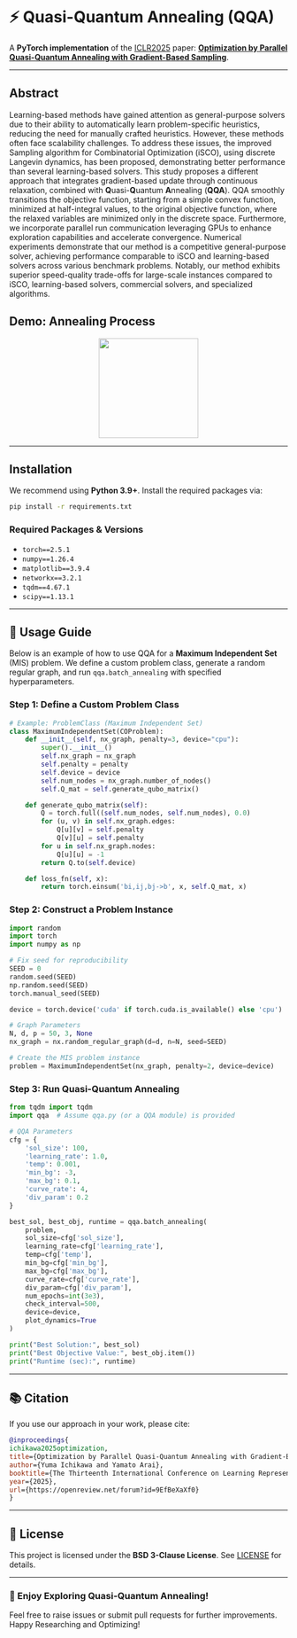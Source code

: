 # ⚡ Quasi-Quantum Annealing (QQA)

A **PyTorch implementation** of the [ICLR2025](https://iclr.cc/) paper:
**[Optimization by Parallel Quasi-Quantum Annealing with Gradient-Based Sampling](https://openreview.net/forum?id=9EfBeXaXf0)**.

---
## Abstract
Learning-based methods have gained attention as general-purpose solvers due to their ability to automatically learn problem-specific heuristics, reducing the need for manually crafted heuristics. However, these methods often face scalability challenges. To address these issues, the improved Sampling algorithm for Combinatorial Optimization (iSCO), using discrete Langevin dynamics, has been proposed, demonstrating better performance than several learning-based solvers. This study proposes a different approach that integrates gradient-based update through continuous relaxation, combined with **Q**uasi-**Q**uantum **A**nnealing (**QQA**). QQA smoothly transitions the objective function, starting from a simple convex function, minimized at half-integral values, to the original objective function, where the relaxed variables are minimized only in the discrete space. Furthermore, we incorporate parallel run communication leveraging GPUs to enhance exploration capabilities and accelerate convergence. Numerical experiments demonstrate that our method is a competitive general-purpose solver, achieving performance comparable to iSCO and learning-based solvers across various benchmark problems. Notably, our method exhibits superior speed-quality trade-offs for large-scale instances compared to iSCO, learning-based solvers, commercial solvers, and specialized algorithms.

## Demo: Annealing Process
<p align="center">
  <img src="data/fig/demo.gif" width="180px">
</p>

---

## Installation

We recommend using **Python 3.9+**. Install the required packages via:

```bash
pip install -r requirements.txt
```

### **Required Packages & Versions**
- `torch==2.5.1`
- `numpy==1.26.4`
- `matplotlib==3.9.4`
- `networkx==3.2.1`
- `tqdm==4.67.1`
- `scipy==1.13.1`

---

## 🚀 Usage Guide

Below is an example of how to use QQA for a **Maximum Independent Set** (MIS) problem. We define a custom problem class, generate a random regular graph, and run `qqa.batch_annealing` with specified hyperparameters. 

### **Step 1: Define a Custom Problem Class**

```python
# Example: ProblemClass (Maximum Independent Set)
class MaximumIndependentSet(COProblem):
    def __init__(self, nx_graph, penalty=3, device="cpu"):
        super().__init__()
        self.nx_graph = nx_graph
        self.penalty = penalty
        self.device = device
        self.num_nodes = nx_graph.number_of_nodes()
        self.Q_mat = self.generate_qubo_matrix()

    def generate_qubo_matrix(self):
        Q = torch.full((self.num_nodes, self.num_nodes), 0.0)
        for (u, v) in self.nx_graph.edges:
            Q[u][v] = self.penalty
            Q[v][u] = self.penalty
        for u in self.nx_graph.nodes:
            Q[u][u] = -1
        return Q.to(self.device)

    def loss_fn(self, x):
        return torch.einsum('bi,ij,bj->b', x, self.Q_mat, x)
```

### **Step 2: Construct a Problem Instance**

```python
import random
import torch
import numpy as np

# Fix seed for reproducibility
SEED = 0
random.seed(SEED)
np.random.seed(SEED)
torch.manual_seed(SEED)

device = torch.device('cuda' if torch.cuda.is_available() else 'cpu')

# Graph Parameters
N, d, p = 50, 3, None
nx_graph = nx.random_regular_graph(d=d, n=N, seed=SEED)

# Create the MIS problem instance
problem = MaximumIndependentSet(nx_graph, penalty=2, device=device)
```

### **Step 3: Run Quasi-Quantum Annealing**

```python
from tqdm import tqdm
import qqa  # Assume qqa.py (or a QQA module) is provided

# QQA Parameters
cfg = {
    'sol_size': 100,
    'learning_rate': 1.0,
    'temp': 0.001,
    'min_bg': -3,
    'max_bg': 0.1,
    'curve_rate': 4,
    'div_param': 0.2
}

best_sol, best_obj, runtime = qqa.batch_annealing(
    problem,
    sol_size=cfg['sol_size'],
    learning_rate=cfg['learning_rate'],
    temp=cfg['temp'],
    min_bg=cfg['min_bg'],
    max_bg=cfg['max_bg'],
    curve_rate=cfg['curve_rate'],
    div_param=cfg['div_param'],
    num_epochs=int(3e3),
    check_interval=500,
    device=device,
    plot_dynamics=True
)

print("Best Solution:", best_sol)
print("Best Objective Value:", best_obj.item())
print("Runtime (sec):", runtime)
```

---

## 📚 Citation

If you use our approach in your work, please cite:

```bibtex
@inproceedings{
ichikawa2025optimization,
title={Optimization by Parallel Quasi-Quantum Annealing with Gradient-Based Sampling},
author={Yuma Ichikawa and Yamato Arai},
booktitle={The Thirteenth International Conference on Learning Representations},
year={2025},
url={https://openreview.net/forum?id=9EfBeXaXf0}
}
```

---

## 📜 License
This project is licensed under the **BSD 3-Clause License**. See [LICENSE](LICENSE.txt) for details.

---


### 🎉 Enjoy Exploring Quasi-Quantum Annealing!  
Feel free to raise issues or submit pull requests for further improvements. Happy Researching and Optimizing!
